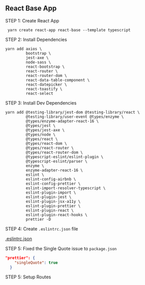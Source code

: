 ## React Base App

STEP 1: Create React App

```
 yarn create react-app react-base --template typescript
```

STEP 2: Install Dependencies

```
yarn add axios \
         bootstrap \
         jest-axe \
         node-sass \
         react-bootstrap \
         react-router \
         react-router-dom \
         react-data-table-component \
         react-datepicker \
         react-toastify \ 
         react-select
```

STEP 3: Install Dev Dependencies

```
yarn add @testing-library/jest-dom @testing-library/react \
         @testing-library/user-event @types/enzyme \
         @types/enzyme-adapter-react-16 \
         @types/jest \
         @types/jest-axe \
         @types/node \
         @types/react \
         @types/react-dom \
         @types/react-router \
         @types/react-router-dom \
         @typescript-eslint/eslint-plugin \
         @typescript-eslint/parser \
         enzyme \
         enzyme-adapter-react-16 \
         eslint \
         eslint-config-airbnb \
         eslint-config-prettier \
         eslint-import-resolver-typescript \
         eslint-plugin-import \
         eslint-plugin-jest \
         eslint-plugin-jsx-a11y \
         eslint-plugin-prettier \
         eslint-plugin-react \
         eslint-plugin-react-hooks \
         prettier -D

```

STEP 4: Create `.eslintrc.json` file

[.eslintrc.json](.eslintrc.json)

STEP 5: Fixed the Single Quote issue to `package.json`

```json
"prettier": {
    "singleQuote": true
  }
```

STEP 5: Setup Routes
